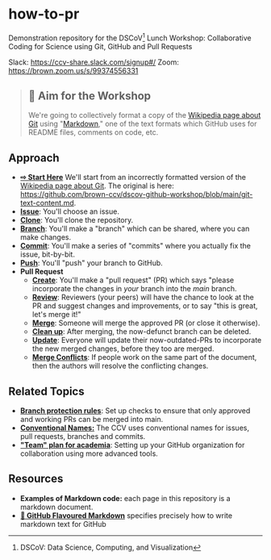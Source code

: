 # how-to-pr
Demonstration repository for the DSCoV[^1] Lunch Workshop: Collaborative Coding for Science using Git, GitHub and Pull Requests

[^1]: DSCoV: Data Science, Computing, and Visualization

Slack: https://ccv-share.slack.com/signup#/
Zoom: https://brown.zoom.us/s/99374556331

> ## 🎯 Aim for the Workshop
> 
> We're going to collectively format a copy of the [Wikipedia page about Git](https://en.wikipedia.org/wiki/Git) using "[Markdown](https://daringfireball.net/projects/markdown/)," one of the text formats which GitHub uses for README files, comments on code, etc. 

## Approach 

- [**⇨ Start Here**](how-to-start.md) We'll start from an incorrectly formatted version of the [Wikipedia page about Git](https://en.wikipedia.org/wiki/Git). The original is here: https://github.com/brown-ccv/dscov-github-workshop/blob/main/git-text-content.md. 
- [**Issue**](how-to-issue.md): You'll choose an issue. 
- [**Clone**](how-to-clone.md): You'll clone the repository. 
- [**Branch**](how-to-branch.md):  You'll make a "branch" which can be shared, where you can make changes. 
- [**Commit**](how-to-commit.md):  You'll make a series of "commits" where you actually fix the issue, bit-by-bit.
- [**Push**](how-to-push.md): You'll "push" your branch to GitHub.
- **Pull Request**
  - [**Create**](how-to-pr.md): You'll make a "pull request" (PR) which says "please incorporate the changes in *your* branch into the *main* branch. 
  - [**Review**](how-to-pr-review.md): Reviewers (your peers) will have the chance to look at the PR and suggest changes and improvements, or to say "this is great, let's merge it!"
  - [**Merge**](how-to-pr-merge.md): Someone will merge the approved PR (or close it otherwise).
  - [**Clean up**](how-to-clean-up.md): After merging, the now-defunct branch can be deleted.
  - [**Update**](how-to-pr-update.md): Everyone will update their now-outdated-PRs to incorporate the new merged changes, before they too are merged. 
  - [**Merge Conflicts**](how-to-merge-conflict.md): If people work on the same part of the document, then the authors will resolve the conflicting changes. 


## Related Topics
- [**Branch protection rules**](branch-protection-rules.md): Set up checks to ensure that only approved and working PRs can be merged into main.
- [**Conventional Names:**](conventional-names.md) The CCV uses conventional names for issues, pull requests, branches and commits.
- [**"Team" plan for academia**](how-to-academic-team.md): Setting up your GitHub organization for collaboration using more advanced tools.


## Resources
- **Examples of Markdown code:** each page in this repository is a markdown document.
- [**🔗 GitHub Flavoured Markdown**](https://github.github.com/gfm/) specifies precisely how to write markdown text for GitHub

